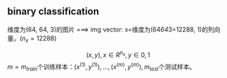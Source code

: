 ## binary classification

维度为(64, 64, 3)的图片 ===> img vector: x=维度为(64*64*3=12288, 1)的列向量。($n_x=12288$)

$$ (x,y), x \in R^{n_x}, y \in {0,1}$$
$m=m_{train}$个训练样本：${(x^{(1)}, y^{(1)}), ..., (x^{(m)}, y^{(m)})}, m_{test}$个测试样本。


